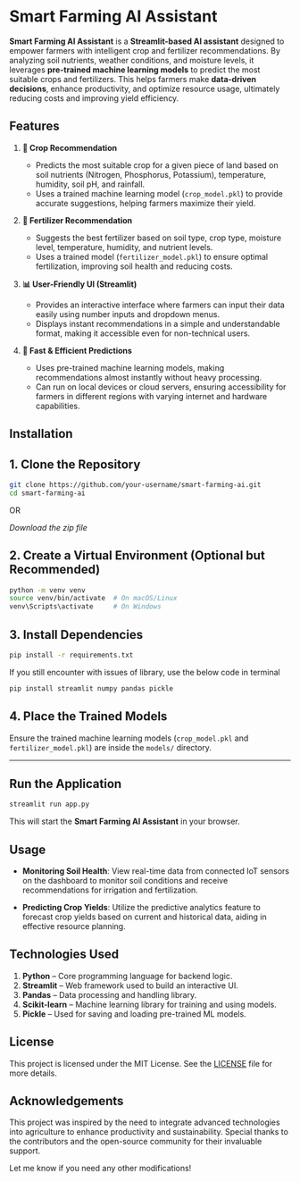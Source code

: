 
# Smart Farming AI Assistant

**Smart Farming AI Assistant** is a **Streamlit-based AI assistant** designed to empower farmers with intelligent crop and fertilizer recommendations. By analyzing soil nutrients, weather conditions, and moisture levels, it leverages **pre-trained machine learning models** to predict the most suitable crops and fertilizers. This helps farmers make **data-driven decisions**, enhance productivity, and optimize resource usage, ultimately reducing costs and improving yield efficiency.



## Features  

1. **🌾 Crop Recommendation**  
   - Predicts the most suitable crop for a given piece of land based on soil nutrients (Nitrogen, Phosphorus, Potassium), temperature, humidity, soil pH, and rainfall.  
   - Uses a trained machine learning model (`crop_model.pkl`) to provide accurate suggestions, helping farmers maximize their yield.  

2. **🧪 Fertilizer Recommendation**  
   - Suggests the best fertilizer based on soil type, crop type, moisture level, temperature, humidity, and nutrient levels.  
   - Uses a trained model (`fertilizer_model.pkl`) to ensure optimal fertilization, improving soil health and reducing costs.  

3. **📊 User-Friendly UI (Streamlit)**  
   - Provides an interactive interface where farmers can input their data easily using number inputs and dropdown menus.  
   - Displays instant recommendations in a simple and understandable format, making it accessible even for non-technical users.  

4. **🚀 Fast & Efficient Predictions**  
   - Uses pre-trained machine learning models, making recommendations almost instantly without heavy processing.  
   - Can run on local devices or cloud servers, ensuring accessibility for farmers in different regions with varying internet and hardware capabilities.  
## Installation 

## 1. Clone the Repository
```bash
git clone https://github.com/your-username/smart-farming-ai.git
cd smart-farming-ai
```
OR

*Download the zip file*

## 2. Create a Virtual Environment (Optional but Recommended) 
```bash
python -m venv venv
source venv/bin/activate  # On macOS/Linux
venv\Scripts\activate     # On Windows
```

## 3. Install Dependencies 
```bash
pip install -r requirements.txt
```

If you still encounter with issues of library, use the below code in terminal
```bash
pip install streamlit numpy pandas pickle
```
## 4. Place the Trained Models
Ensure the trained machine learning models (`crop_model.pkl` and `fertilizer_model.pkl`) are inside the `models/` directory.  

---

## Run the Application
```bash
streamlit run app.py
```
This will start the **Smart Farming AI Assistant** in your browser.  



## Usage

- **Monitoring Soil Health**: View real-time data from connected IoT sensors on the dashboard to monitor soil conditions and receive recommendations for irrigation and fertilization.

- **Predicting Crop Yields**: Utilize the predictive analytics feature to forecast crop yields based on current and historical data, aiding in effective resource planning.

## Technologies Used 

1. **Python** – Core programming language for backend logic.  
2. **Streamlit** – Web framework used to build an interactive UI.  
3. **Pandas** – Data processing and handling library.  
4. **Scikit-learn** – Machine learning library for training and using models.  
5. **Pickle** – Used for saving and loading pre-trained ML models.
## License

This project is licensed under the MIT License. See the [LICENSE](LICENSE) file for more details.

## Acknowledgements

This project was inspired by the need to integrate advanced technologies into agriculture to enhance productivity and sustainability. Special thanks to the contributors and the open-source community for their invaluable support.

Let me know if you need any other modifications!

